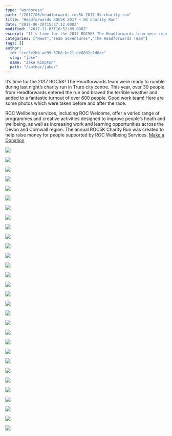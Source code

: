 ```yaml
---
type: "wordpress"
path: "/2017/06/headforwards-roc5k-2017-5k-charity-run"
title: "Headforwards ROC5K 2017 – 5K Charity Run"
date: "2017-06-28T15:37:12.000Z"
modified: "2017-11-03T10:52:09.000Z"
excerpt: "It’s time for the 2017 ROC5K! The Headforwards team were ready to rumble during last night’s charity run in Truro city centre. This year, over 30 people from Headforwards entered the run and braved the terrible weather and added to a fantastic turnout of over 600 people. Good work team! Here are some photos which …"
categories: ["News","Team adventures","The Headforwards Team"]
tags: []
author:
  id: "ccc5e2bb-ae99-57b8-bc21-de8892c1d0ac"
  slug: "jake"
  name: "Jake Kimpton"
  path: "/author/jake/"
---
```

It’s time for the 2017 ROC5K! The Headforwards team were ready to rumble during last night’s charity run in Truro city centre. This year, over 30 people from Headforwards entered the run and braved the terrible weather and added to a fantastic turnout of over 600 people. Good work team! Here are some photos which were taken before and after the race.

ROC Wellbeing services, including ROC Welcome, offer a varied range of programmes and creative activities designed to improve people’s heath and wellbeing, as well as increasing work and learning opportunities across the Devon and Cornwall region. The annual ROC5K Charity Run was created to help raise money for people supported by ROC Wellbeing Services. [Make a Donation](https://www.unitedresponse.org.uk/donate/donate-now/5/credit-card)

<section class="gallery">

![](/wp-content/uploads/2017/06/IMG_0425-web-2048.jpg)

![](/wp-content/uploads/2017/06/IMG_7270.jpg)

![](/wp-content/uploads/2017/06/IMG_7271.jpg)

![](/wp-content/uploads/2017/06/IMG_7279.jpg)

![](/wp-content/uploads/2017/06/IMG_7281.jpg)

![](/wp-content/uploads/2017/06/IMG_7283.jpg)

![](/wp-content/uploads/2017/06/IMG_7300.jpg)

![](/wp-content/uploads/2017/06/IMG_7302.jpg)

![](/wp-content/uploads/2017/06/IMG_7342.jpg)

![](/wp-content/uploads/2017/06/IMG_7346.jpg)

![](/wp-content/uploads/2017/06/IMG_7359.jpg)

![](/wp-content/uploads/2017/06/IMG_7365.jpg)

![](/wp-content/uploads/2017/06/IMG_7378.jpg)

![](/wp-content/uploads/2017/06/IMG_7392.jpg)

![](/wp-content/uploads/2017/06/IMG_7394.jpg)

![](/wp-content/uploads/2017/06/IMG_7396.jpg)

![](/wp-content/uploads/2017/06/IMG_7418.jpg)

![](/wp-content/uploads/2017/06/IMG_7436.jpg)

![](/wp-content/uploads/2017/06/IMG_7490.jpg)

![](/wp-content/uploads/2017/06/IMG_7492.jpg)

![](/wp-content/uploads/2017/06/IMG_7495.jpg)

![](/wp-content/uploads/2017/06/IMG_7499.jpg)

![](/wp-content/uploads/2017/06/IMG_7501.jpg)

![](/wp-content/uploads/2017/06/IMG_7504.jpg)

![](/wp-content/uploads/2017/06/IMG_7512.jpg)

![](/wp-content/uploads/2017/06/IMG_7529.jpg)

![](/wp-content/uploads/2017/06/IMG_7538.jpg)

![](/wp-content/uploads/2017/06/IMG_7563.jpg)

![](/wp-content/uploads/2017/06/IMG_7570.jpg)

![](/wp-content/uploads/2017/06/IMG_7582.jpg)

</section>

